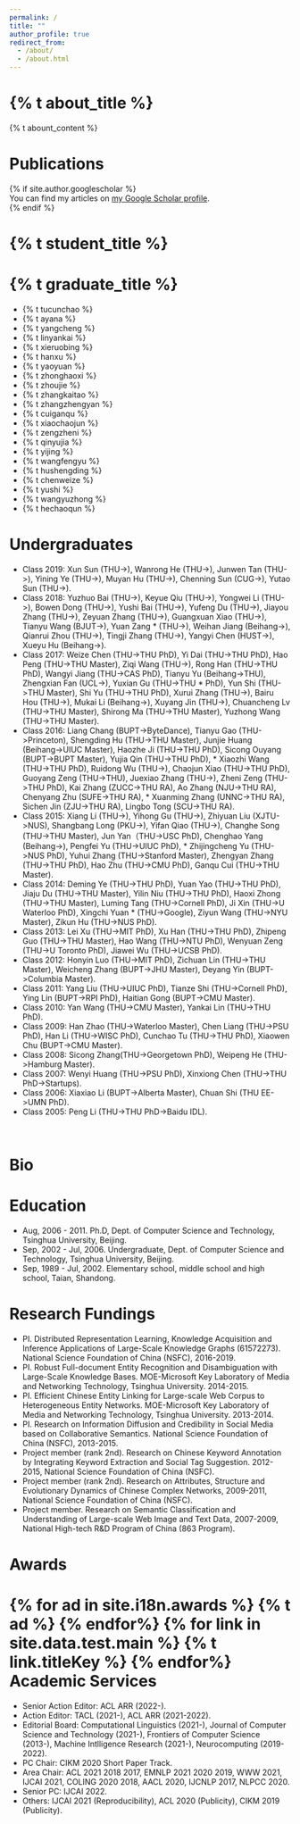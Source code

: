 ```yaml
---
permalink: /
title: ""
author_profile: true
redirect_from: 
  - /about/
  - /about.html
---
```


<h1>{% t about_title %}</h1>
{% t abount_content %}

<h1 id="publications">Publications</h1>
{% if site.author.googlescholar %}
  <div class="wordwrap">You can find my articles on <a href="{{site.author.googlescholar}}">my Google Scholar profile</a>.</div>
{% endif %}

<br/>
<h1 id="students">{% t student_title %}</h1>


{% t graduate_title %}
======
* {% t tucunchao %}
* {% t ayana %}
* {% t yangcheng %}
* {% t linyankai %}
* {% t xieruobing %}
* {% t hanxu %}
* {% t yaoyuan %}
* {% t zhonghaoxi %}
* {% t zhoujie %}
* {% t zhangkaitao %}
* {% t zhangzhengyan %}
* {% t cuiganqu %}
* {% t xiaochaojun %}
* {% t zengzheni %}
* {% t qinyujia %}
* {% t yijing %}
* {% t wangfengyu %}
* {% t hushengding %}
* {% t chenweize %}
* {% t yushi %}
* {% t wangyuzhong %}
* {% t hechaoqun %}


Undergraduates
======
* Class 2019: Xun Sun (THU->), Wanrong He (THU->), Junwen Tan (THU->), Yining Ye (THU->), Muyan Hu (THU->), Chenning Sun (CUG->), Yutao Sun (THU->).
* Class 2018: Yuzhuo Bai (THU->), Keyue Qiu (THU->), Yongwei Li (THU->), Bowen Dong (THU->), Yushi Bai (THU->), Yufeng Du (THU->), Jiayou Zhang (THU->), Zeyuan Zhang (THU->), Guangxuan Xiao (THU->), Tianyu Wang (BJUT->), Yuan Zang * (THU->), Weihan Jiang (Beihang->), Qianrui Zhou (THU->), Tingji Zhang (THU->), Yangyi Chen (HUST->), Xueyu Hu (Beihang->).
* Class 2017: Weize Chen (THU->THU PhD), Yi Dai (THU->THU PhD), Hao Peng (THU->THU Master), Ziqi Wang (THU->), Rong Han (THU->THU PhD), Wangyi Jiang (THU->CAS PhD), Tianyu Yu (Beihang->THU), Zhengxian Fan (UCL->), Yuxian Gu (THU->THU * PhD), Yun Shi (THU->THU Master), Shi Yu (THU->THU PhD), Xurui Zhang (THU->), Bairu Hou (THU->), Mukai Li (Beihang->), Xuyang Jin (THU->), Chuancheng Lv (THU->THU Master), Shirong Ma (THU->THU Master), Yuzhong Wang (THU->THU Master).
* Class 2016: Liang Chang (BUPT->ByteDance), Tianyu Gao (THU->Princeton), Shengding Hu (THU->THU Master), Junjie Huang (Beihang->UIUC Master), Haozhe Ji (THU->THU PhD), Sicong Ouyang (BUPT->BUPT Master), Yujia Qin (THU->THU PhD), * Xiaozhi Wang (THU->THU PhD), Ruidong Wu (THU->), Chaojun Xiao (THU->THU PhD), Guoyang Zeng (THU->THU), Juexiao Zhang (THU->), Zheni Zeng (THU->THU PhD), Kai Zhang (ZUCC->THU RA), Ao Zhang (NJU->THU RA), Chenyang Zhu (SUFE->THU RA), * Xuanming Zhang (UNNC->THU RA), Sichen Jin (ZJU->THU RA), Lingbo Tong (SCU->THU RA).
* Class 2015: Xiang Li (THU->), Yihong Gu (THU->), Zhiyuan Liu (XJTU->NUS), Shangbang Long (PKU->), Yifan Qiao (THU->), Changhe Song (THU->THU Master), Jun Yan（THU->USC PhD), Chenghao Yang (Beihang->), Pengfei Yu (THU->UIUC PhD), * Zhijingcheng Yu (THU->NUS PhD), Yuhui Zhang (THU->Stanford Master), Zhengyan Zhang (THU->THU PhD), Hao Zhu (THU->CMU PhD), Ganqu Cui (THU->THU Master).
* Class 2014: Deming Ye (THU->THU PhD), Yuan Yao (THU->THU PhD), Jiaju Du (THU->THU Master), Yilin Niu (THU->THU PhD), Haoxi Zhong (THU->THU Master), Luming Tang (THU->Cornell PhD), Ji Xin (THU->U Waterloo PhD), Xingchi Yuan * (THU->Google), Ziyun Wang (THU->NYU Master), Zikun Hu (THU->NUS PhD).
* Class 2013: Lei Xu (THU->MIT PhD), Xu Han (THU->THU PhD), Zhipeng Guo (THU->THU Master), Hao Wang (THU->NTU PhD), Wenyuan Zeng (THU->U Toronto PhD), Jiawei Wu (THU->UCSB PhD).
* Class 2012: Honyin Luo (THU->MIT PhD), Zichuan Lin (THU->THU Master), Weicheng Zhang (BUPT->JHU Master), Deyang Yin (BUPT->Columbia Master).
* Class 2011: Yang Liu (THU->UIUC PhD), Tianze Shi (THU->Cornell PhD), Ying Lin (BUPT->RPI PhD), Haitian Gong (BUPT->CMU Master).
* Class 2010: Yan Wang (THU->CMU Master), Yankai Lin (THU->THU PhD).
* Class 2009: Han Zhao (THU->Waterloo Master), Chen Liang (THU->PSU PhD), Han Li (THU->WISC PhD), Cunchao Tu (THU->THU PhD), Xiaowen Chu (BUPT->CMU Master).
* Class 2008: Sicong Zhang(THU->Georgetown PhD), Weipeng He (THU->Hamburg Master).
* Class 2007: Wenyi Huang (THU->PSU PhD), Xinxiong Chen (THU->THU PhD->Startups).
* Class 2006: Xiaxiao Li (BUPT->Alberta Master), Chuan Shi (THU EE->UMN PhD).
* Class 2005: Peng Li (THU->THU PhD->Baidu IDL).

<br />
<h1 id="bio">Bio</h1>


Education
======
* Aug, 2006 - 2011. Ph.D, Dept. of Computer Science and Technology, Tsinghua University, Beijing.
* Sep, 2002 - Jul, 2006. Undergraduate, Dept. of Computer Science and Technology, Tsinghua University, Beijing.
* Sep, 1989 - Jul, 2002. Elementary school, middle school and high school, Taian, Shandong.

Research Fundings
======
* PI. Distributed Representation Learning, Knowledge Acquisition and Inference Applications of Large-Scale Knowledge Graphs (61572273). National Science Foundation of China (NSFC), 2016-2019.
* PI. Robust Full-document Entity Recognition and Disambiguation with Large-Scale Knowledge Bases. MOE-Microsoft Key Laboratory of Media and Networking Technology, Tsinghua University. 2014-2015.
* PI. Efficient Chinese Entity Linking for Large-scale Web Corpus to Heterogeneous Entity Networks. MOE-Microsoft Key Laboratory of Media and Networking Technology, Tsinghua University. 2013-2014.
* PI. Research on Information Diffusion and Credibility in Social Media based on Collaborative Semantics. National Science Foundation of China (NSFC), 2013-2015.
* Project member (rank 2nd). Research on Chinese Keyword Annotation by Integrating Keyword Extraction and Social Tag Suggestion. 2012-2015, National Science Foundation of China (NSFC).
* Project member (rank 2nd). Research on Attributes, Structure and Evolutionary Dynamics of Chinese Complex Networks, 2009-2011, National Science Foundation of China (NSFC).
* Project member. Research on Semantic Classification and Understanding of Large-scale Web Image and Text Data, 2007-2009, National High-tech R&D Program of China (863 Program).

Awards
======
{% for ad in site.i18n.awards %}
  {% t ad %}
{% endfor%}
{% for link in site.data.test.main %}
{% t link.titleKey %}
{% endfor%}
Academic Services
======
* Senior Action Editor: ACL ARR (2022-).
* Action Editor: TACL (2021-), ACL ARR (2021-2022).
* Editorial Board: Computational Linguistics (2021-), Journal of Computer Science and Technology (2021-), Frontiers of Computer Science (2013-), Machine Intlligence Research (2021-), Neurocomputing (2019-2022).
* PC Chair: CIKM 2020 Short Paper Track.
* Area Chair: ACL 2021 2018 2017, EMNLP 2021 2020 2019, WWW 2021, IJCAI 2021, COLING 2020 2018, AACL 2020, IJCNLP 2017, NLPCC 2020.
* Senior PC: IJCAI 2022.
* Others: IJCAI 2021 (Reproducibility), ACL 2020 (Publicity), CIKM 2019 (Publicity).
